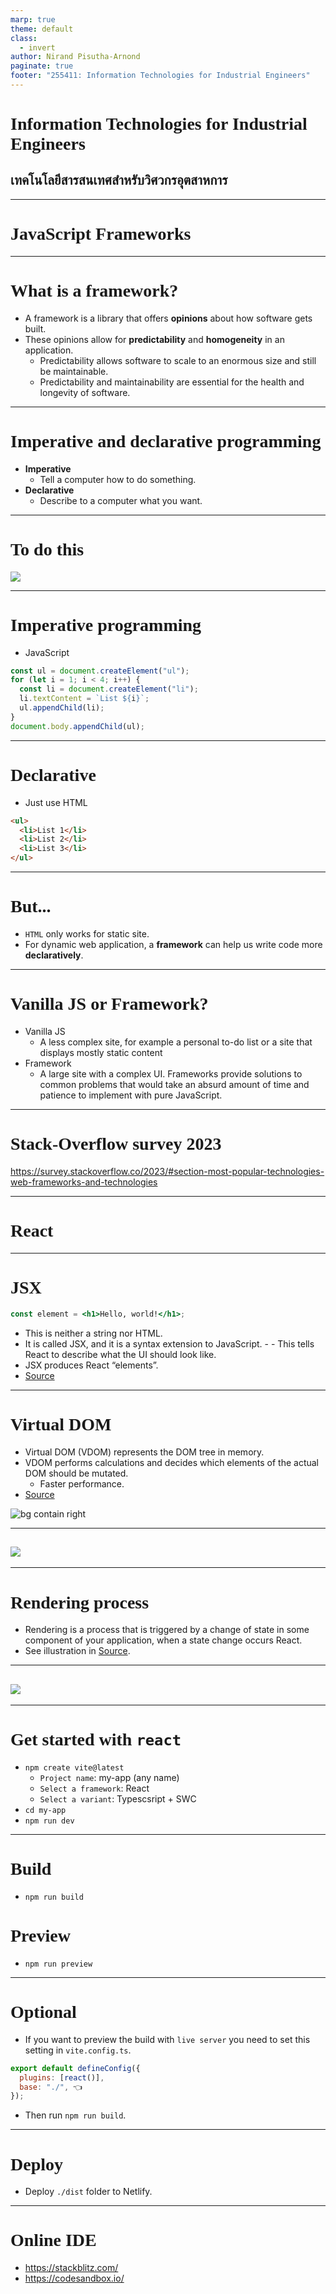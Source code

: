 ```yaml
---
marp: true
theme: default
class:
  - invert
author: Nirand Pisutha-Arnond
paginate: true
footer: "255411: Information Technologies for Industrial Engineers"
---
```


<style>
@import url('https://fonts.googleapis.com/css2?family=Prompt:ital,wght@0,100;0,300;0,400;0,700;1,100;1,300;1,400;1,700&display=swap');

    :root {
    font-family: Prompt;
    --hl-color: #D57E7E;
}
h1 {
  font-family: Prompt
}
</style>

# Information Technologies for Industrial Engineers

## เทคโนโลยีสารสนเทศสำหรับวิศวกรอุตสาหการ

---

# JavaScript Frameworks

---

# What is a framework?

- A framework is a library that offers **opinions** about how software gets built.
- These opinions allow for **predictability** and **homogeneity** in an application.
  - Predictability allows software to scale to an enormous size and still be maintainable.
  - Predictability and maintainability are essential for the health and longevity of software.

---

# Imperative and declarative programming

- **Imperative**
  - Tell a computer how to do something.
- **Declarative**
  - Describe to a computer what you want.

---

# To do this

![](./img/list.jpg)

---

# Imperative programming

- JavaScript

```javascript
const ul = document.createElement("ul");
for (let i = 1; i < 4; i++) {
  const li = document.createElement("li");
  li.textContent = `List ${i}`;
  ul.appendChild(li);
}
document.body.appendChild(ul);
```

---

# Declarative

- Just use HTML

```html
<ul>
  <li>List 1</li>
  <li>List 2</li>
  <li>List 3</li>
</ul>
```

---

# But...

- `HTML` only works for static site.
- For dynamic web application, a **framework** can help us write code more **declaratively**.

---

# Vanilla JS or Framework?

- Vanilla JS
  - A less complex site, for example a personal to-do list or a site that displays mostly static content
- Framework
  - A large site with a complex UI. Frameworks provide solutions to common problems that would take an absurd amount of time and patience to implement with pure JavaScript.

---

# Stack-Overflow survey 2023

https://survey.stackoverflow.co/2023/#section-most-popular-technologies-web-frameworks-and-technologies

---

# React

---

# JSX

```jsx
const element = <h1>Hello, world!</h1>;
```

- This is neither a string nor HTML.
- It is called JSX, and it is a syntax extension to JavaScript. - - This tells React to describe what the UI should look like.
- JSX produces React “elements”.
- [Source](https://react.dev/learn/writing-markup-with-jsx)

---

# Virtual DOM

- Virtual DOM (VDOM) represents the DOM tree in memory.
- VDOM performs calculations and decides which elements of the actual DOM should be mutated.
  - Faster performance.
- [Source](https://dev.to/teo_garcia/understanding-rendering-in-react-i5i)

![bg contain right](./img/vdom.png)

---

## ![](./img/react1.png)

---

# Rendering process

- Rendering is a process that is triggered by a change of state in some component of your application, when a state change occurs React.
- See illustration in [Source](https://dev.to/teo_garcia/understanding-rendering-in-react-i5i).

---

## ![](./img/react2.png)

---

# Get started with `react`

- `npm create vite@latest`
  - `Project name`: my-app (any name)
  - `Select a framework`: React
  - `Select a variant`: Typescsript + SWC
- `cd my-app`
- `npm run dev`

---

# Build

- `npm run build`

# Preview

- `npm run preview`

---

# Optional

- If you want to preview the build with `live server` you need to set this setting in `vite.config.ts`.

```js
export default defineConfig({
  plugins: [react()],
  base: "./", 👈
});
```

- Then run `npm run build`.

---

# Deploy

- Deploy `./dist` folder to Netlify.

---

# Online IDE

- https://stackblitz.com/
- https://codesandbox.io/
